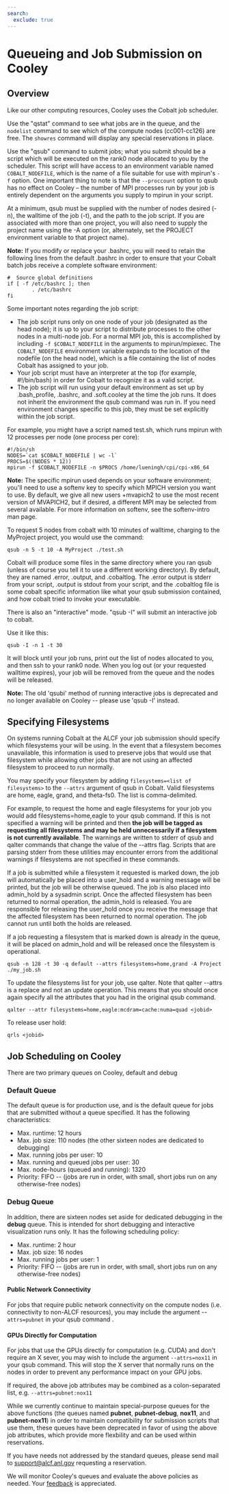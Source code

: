 ```yaml
---
search:
  exclude: true
---
```


# Queueing and Job Submission on Cooley
## Overview
Like our other computing resources, Cooley uses the Cobalt job scheduler. 

Use the "qstat" command to see what jobs are in the queue, and the ```nodelist``` command to see which of the compute nodes (cc001-cc126) are free.  The ```showres``` command will display any special reservations in place.

Use the "qsub" command to submit jobs; what you submit should be a script which will be executed on the rank0 node allocated to you by the scheduler. This script will have access to an environment variable named ```COBALT_NODEFILE```, which is the name of a file suitable for use with mpirun's ```-f``` option.  One important thing to note is that the ```--proccount``` option to qsub has no effect on Cooley – the number of MPI processes run by your job is entirely dependent on the arguments you supply to mpirun in your script.

At a minimum, qsub must be supplied with the number of nodes desired (-n), the walltime of the job (-t), and the path to the job script.  If you are associated with more than one project, you will also need to supply the project name using the -A option (or, alternately, set the PROJECT environment variable to that project name).

**Note:** If you modify or replace your .bashrc, you will need to retain the following lines from the default .bashrc in order to ensure that your Cobalt batch jobs receive a complete software environment:

```
#  Source global definitions
if [ -f /etc/bashrc ]; then
        . /etc/bashrc
fi
```

Some important notes regarding the job script:
  - The job script runs only on one node of your job (designated as the head node); it is up to your script to distribute processes to the other nodes in a multi-node job.  For a normal MPI job, this is accomplished by including ```-f $COBALT_NODEFILE``` in the arguments to mpirun/mpiexec. The ```COBALT_NODEFILE``` environment variable expands to the location of the nodefile (on the head node), which is a file containing the list of nodes Cobalt has assigned to your job.
  - Your job script must have an interpreter at the top (for example, #!/bin/bash) in order for Cobalt to recognize it as a valid script.
  - The job script will run using your default environment as set up by .bash_profile, .bashrc, and .soft.cooley at the time the job runs.  It does not inherit the environment the qsub command was run in.  If you need environment changes specific to this job, they must be set explicitly within the job script.

For example, you might have a script named test.sh, which runs mpirun with 12 processes per node (one process per core):
```
#!/bin/sh
NODES=`cat $COBALT_NODEFILE | wc -l`
PROCS=$((NODES * 12))
mpirun -f $COBALT_NODEFILE -n $PROCS /home/lueningh/cpi/cpi-x86_64
```
**Note:** The specific mpirun used depends on your software environment; you'll need to use a softenv key to specify which MPICH version you want to use.  By default, we give all new users +mvapich2 to use the most recent version of MVAPICH2, but if desired, a different MPI may be selected from several available.  For more information on softenv, see the softenv-intro man page.

To request 5 nodes from cobalt with 10 minutes of walltime, charging to the MyProject project, you would use the command:
```
qsub -n 5 -t 10 -A MyProject ./test.sh
```
Cobalt will produce some files in the same directory where you ran qsub (unless of course you tell it to use a different working directory). By default, they are named <jobid>.error, <jobid>.output, and <jobid>.cobaltlog. The .error output is stderr from your script, .output is stdout from your script, and the .cobaltlog file is some cobalt specific information like what your qsub submission contained, and how cobalt tried to invoke your executable.

There is also an "interactive" mode. "qsub -I" will submit an interactive job to cobalt.  
  
Use it like this:
```
qsub -I -n 1 -t 30
```
  
It will block until your job runs, print out the list of nodes allocated to you, and then ssh to your rank0 node. When you log out (or your requested walltime expires), your job will be removed from the queue and the nodes will be released.  
  
**Note:** The old 'qsubi' method of running interactive jobs is deprecated and no longer available on Cooley -- please use 'qsub -I' instead.
 
## Specifying Filesystems
On systems running Cobalt at the ALCF your job submission should specify which filesystems your will be using.  In the event that a filesystem becomes unavailable, this information is used to preserve jobs that would use that filesystem while allowing other jobs that are not using an affected filesystem to proceed to run normally.  

You may specify your filesystem by adding ```filesystems=<list of filesystems>``` to the ```--attrs``` argument of qsub in Cobalt. Valid filesystems are home, eagle, grand, and theta-fs0. The list is comma-delimited. 

For example, to request the home and eagle filesystems for your job you would add filesystems=home,eagle to your qsub command. If this is not specified a warning will be printed and then **the job will be tagged as requesting all filesystems and may be held unnecessarily if a filesystem is not currently available**. The warnings are written to stderr of qsub and qalter commands that change the value of the --attrs flag.  Scripts that are parsing stderr from these utilities may encounter errors from the additional warnings if filesystems are not specified in these commands.

If a job is submitted while a filesystem it requested is marked down, the job will automatically be placed into a user_hold and a warning message will be printed, but the job will be otherwise queued. The job is also placed into admin_hold by a sysadmin script. Once the affected filesystem has been returned to normal operation, the admin_hold is released. You are responsible for releasing the user_hold once you receive the message that the affected filesystem has been returned to normal operation. The job cannot run until both the holds are released.

If a job requesting a filesystem that is marked down is already in the queue, it will be placed on admin_hold and will be released once the filesystem is operational.
```
qsub -n 128 -t 30 -q default --attrs filesystems=home,grand -A Project ./my_job.sh
```
To update the filesystems list for your job, use qalter. Note that qalter --attrs is a replace and not an update operation. This means that you should once again specify all the attributes that you had in the original qsub command.
```
qalter --attr filesystems=home,eagle:mcdram=cache:numa=quad <jobid>
```
To release user hold:
```
qrls <jobid>
```

## Job Scheduling on Cooley
There are two primary queues on Cooley, default and debug

### Default Queue
The default queue is for production use, and is the default queue for jobs that are submitted without a queue specified. It has the following characteristics:
  
  - Max. runtime: 12 hours
  - Max. job size: 110 nodes (the other sixteen nodes are dedicated to debugging)
  - Max. running jobs per user: 10
  - Max. running and queued jobs per user: 30
  - Max. node-hours (queued and running): 1320
  - Priority: FIFO -- (jobs are run in order, with small, short jobs run on any otherwise-free nodes)

### Debug Queue
In addition, there are sixteen nodes set aside for dedicated debugging in the **debug** queue. This is intended for short debugging and interactive visualization runs only. It has the following scheduling policy:

  - Max. runtime: 2 hour
  - Max. job size: 16 nodes
  - Max. running jobs per user: 1
  - Priority: FIFO -- (jobs are run in order, with small, short jobs run on any otherwise-free nodes)

#### Public Network Connectivity
For jobs that require public network connectivity on the compute nodes (i.e. connectivity to non-ALCF resources), you may include the argument --```attrs=pubnet``` in your qsub command . 

#### GPUs Directly for Computation
For jobs that use the GPUs directly for computation (e.g. CUDA) and don't require an X sever, you may wish to include the argument ```--attrs=nox11``` in your qsub command.  This will stop the X server that normally runs on the nodes in order to prevent any performance impact on your GPU jobs.

If required, the above job attributes may be combined as a colon-separated list, e.g. ```--attrs=pubnet:nox11```

While we currently continue to maintain special-purpose queues for the above functions (the queues named **pubnet**, **pubnet-debug**, **nox11**, and **pubnet-nox11**) in order to maintain compatibility for submission scripts that use them, these queues have been deprecated in favor of using the above job attributes, which provide more flexbility and can be used within reservations.

If you have needs not addressed by the standard queues, please send mail to [support@alcf.anl.gov](mailto:support@alcf.anl.gov) requesting a reservation.

We will monitor Cooley's queues and evaluate the above policies as needed. Your [feedback](mailto:support@alcf.anl.gov) is appreciated.
  
  



